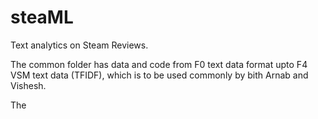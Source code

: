 # steaML
Text analytics on Steam Reviews. 

The common folder has data and code from F0 text data format upto F4 VSM text data (TFIDF), which is to be used commonly by bith Arnab and Vishesh.

The 
